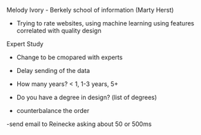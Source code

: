 Melody Ivory - Berkely school of information (Marty Herst)
- Trying to rate websites, using machine learning using features correlated with quality design



Expert Study

- Change to be cmopared with experts
- Delay sending of the data


- How many years? < 1, 1-3 years, 5+
- Do you have a degree in design? (list of degrees)

- counterbalance the order

-send email to Reinecke asking about 50 or 500ms
